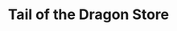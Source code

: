 ---
title: "Tail of the Dragon Store"
url: /robbinsville/tail-of-the-dragon-store/
shop: Kleidung
---